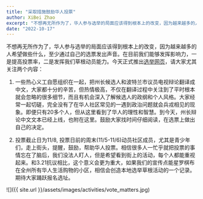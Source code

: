```yaml
---
title: "采取措施鼓励华人投票"
author: XiBei Zhao
excerpt: "不想再无所作为了，华人参与选举的局面应该得到根本上的改变，因为越来越多的人希望做些什么，至少通过自己的选票发出声音。在目前我们能够发挥影响力，一是提高投票率，二是发挥我们草根动员能力。今天正式推出选举网页，请大家尤其关注两个内容：一些热心义工自愿组织在一起，把州长候选人和波特兰市议员电视辩论翻译成中文。投票日前的周末、动员社区成员，尤其是青少年们，走上街头，提醒，鼓励，帮助华人投票。"
date: "2022-10-17"
---
```


不想再无所作为了，华人参与选举的局面应该得到根本上的改变，因为越来越多的人希望做些什么，至少通过自己的选票发出声音。在目前我们能够发挥影响力，一是提高投票率，二是发挥我们草根动员能力。今天正式推出[选举网页](https://pdxchinese.org/vote_matters/)，请大家尤其关注两个内容：

1) 一些热心义工自愿组织在一起，把州长候选人和波特兰市议员电视辩论翻译成中文，大家都十分的辛苦，但热情极高，不仅在翻译过程中关注到了平时根本就会忽略的很多细节，而且有机会深入了解候选人的政纲和个人风格。大家经常一起切磋，完全没有了在华人社区常见的一遇到政治问题就会兵戎相见的现象。即便只有20多个人，但从这里看到了华人的理性和智慧。到今天，州长辩论中文文本已经上线，也附在这里。鼓励大家找时间仔细阅读，在选票上做出自己的决定。

2) 投票截止日为11/8, 投票日前的周末(11/5-11/6)动员社区成员，尤其是青少年们，走上街头，提醒，鼓励，帮助华人投票。相信很多人一忙乎就把投票的事情忘在了脑后，我们没法人盯人，但是希望看到街上的活动，每个人都能重视起来。和3.21抗议相比，这个意义会更为重大，如果我们的宣传点能星罗棋布在全州所有华人生活购物的小区，相信会创造本地选举草根活动的一个记录。期待大家踊跃报名选址。

![]({{ site.url }}/assets/images/activities/vote_matters.jpg)
